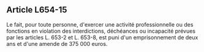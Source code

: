 Article L654-15
----
Le fait, pour toute personne, d'exercer une activité professionnelle ou des
fonctions en violation des interdictions, déchéances ou incapacité prévues par
les articles L. 653-2 et L. 653-8, est puni d'un emprisonnement de deux ans et
d'une amende de 375 000 euros.
